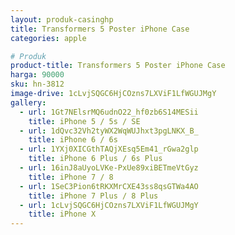 ```yaml
---
layout: produk-casinghp
title: Transformers 5 Poster iPhone Case
categories: apple

# Produk
product-title: Transformers 5 Poster iPhone Case
harga: 90000
sku: hn-3812
image-drive: 1cLvjSQGC6HjCOzns7LXViF1LfWGUJMgY
gallery:
  - url: 1Gt7NElsrMQ6udnO22_hf0zb6S14MESii
    title: iPhone 5 / 5s / SE
  - url: 1dQvc32Vh2tyWX2WqWUJhxt3pgLNKX_B_
    title: iPhone 6 / 6s
  - url: 1YXj0XICGthTAQjXEsq5Em41_rGwa2glp
    title: iPhone 6 Plus / 6s Plus
  - url: 16inJ8aUyoLVKe-PxUe89xiBETmeVtGyz
    title: iPhone 7 / 8
  - url: 1SeC3Pion6tRKXMrCXE43ss8qsGTWa4AO
    title: iPhone 7 Plus / 8 Plus
  - url: 1cLvjSQGC6HjCOzns7LXViF1LfWGUJMgY
    title: iPhone X
---
```

